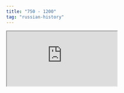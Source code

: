 ```yaml
---
title: "750 - 1200"
tag: "russian-history"
---
```


<iframe class="map" src="http://mkbdev.site/map"></iframe>